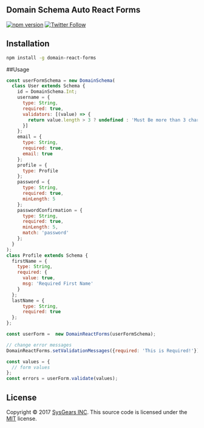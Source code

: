 ## Domain Schema Auto React Forms

[![npm version](https://badge.fury.io/js/domain-react-forms.svg)](https://badge.fury.io/js/domain-react-forms) [![Twitter Follow](https://img.shields.io/twitter/follow/sysgears.svg?style=social)](https://twitter.com/sysgears)

## Installation

```bash
npm install -g domain-react-forms
```
##Usage 
```js
const userFormSchema = new DomainSchema(
  class User extends Schema {
    id = DomainSchema.Int;
    username = {
      type: String,
      required: true,
      validators: [(value) => {
        return value.length > 3 ? undefined : 'Must Be more than 3 characters';
      }]
    };
    email = {
      type: String,
      required: true,
      email: true
    };
    profile = {
      type: Profile
    };
    password = {
      type: String,
      required: true,
      minLength: 5
    };
    passwordConfirmation = {
      type: String,
      required: true,
      minLength: 5,
      match: 'password'
    };
  }
);
class Profile extends Schema {
  firstName = {
    type: String,
    required: {
      value: true,
      msg: 'Required First Name'
    }
  };
  lastName = {
      type: String,
      required: true
  };
};

const userForm =  new DomainReactForms(userFormSchema);

// change error messages
DomainReactForms.setValidationMessages({required: 'This is Required!'});

const values = {
  // form values
};
const errors = userForm.validate(values);
```
## License
Copyright © 2017 [SysGears INC]. This source code is licensed under the [MIT] license.

[MIT]: LICENSE
[SysGears INC]: http://sysgears.com
